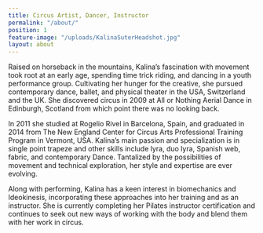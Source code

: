 ```yaml
---
title: Circus Artist, Dancer, Instructor
permalink: "/about/"
position: 1
feature-image: "/uploads/KalinaSuterHeadshot.jpg"
layout: about
---
```



Raised on horseback in the mountains, Kalina’s fascination with movement took root at an early age, spending time trick riding, and dancing in a youth performance group. Cultivating her hunger for the creative, she pursued contemporary dance, ballet, and physical theater in the USA, Switzerland and the UK. She discovered circus in 2009 at All or Nothing Aerial Dance in Edinburgh, Scotland from which point there was no looking back.

In 2011 she studied at Rogelio Rivel in Barcelona, Spain, and graduated in 2014 from The New England Center for Circus Arts Professional Training Program in Vermont, USA. Kalina’s main passion and specialization is in single point trapeze and other skills include lyra, duo lyra, Spanish web, fabric, and contemporary Dance. Tantalized by the possibilities of movement and technical exploration, her style and expertise are ever evolving.

Along with performing, Kalina has a keen interest in biomechanics and Ideokinesis, incorporating these approaches into her training and as an instructor. She is currently completing her Pilates instructor certification and continues to seek out new ways of working with the body and blend them with her work in circus.
